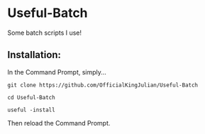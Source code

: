 # Useful-Batch
Some batch scripts I use! 

## Installation: 

In the Command Prompt, simply...

`git clone https://github.com/OfficialKingJulian/Useful-Batch`

`cd Useful-Batch`

`useful -install`

Then reload the Command Prompt.
